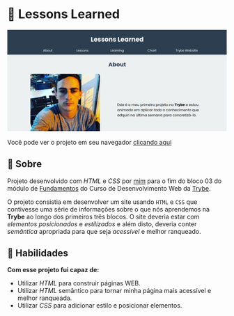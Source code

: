 # :pushpin: Lessons Learned

![Preview do Projeto](preview.png)

Você pode ver o projeto em seu navegador [clicando aqui](https://felipemike.github.io/lessons-learned/)

## :pencil: Sobre

Projeto desenvolvido com _HTML_ e _CSS_ por [mim](https://www.linkedin.com/in/felipeclemente2012/) para o fim do bloco 03 do módulo de [Fundamentos](https://github.com/felipemike/trybe-exercicios/tree/main/fundamentos/secao-03-introducao-a-html-e-css) do Curso de Desenvolvimento Web da [Trybe](https://betrybe.com).

O projeto consistia em desenvolver um site usando `HTML` e `CSS` que contivesse uma série de informações sobre o que nós aprendemos na **Trybe** ao longo dos primeiros três blocos. O site deveria estar com _elementos posicionados_ e _estilizados_ e além disto, deveria conter _semântica_ apropriada para que seja _acessível_ e melhor ranqueado.

## :hammer: Habilidades

**Com esse projeto fui capaz de:**

- Utilizar _HTML_ para construir páginas WEB.
- Utilizar _HTML_ semântico para tornar minha página mais acessível e melhor ranqueada.
- Utilizar _CSS_ para adicionar estilo e posicionar elementos. 

